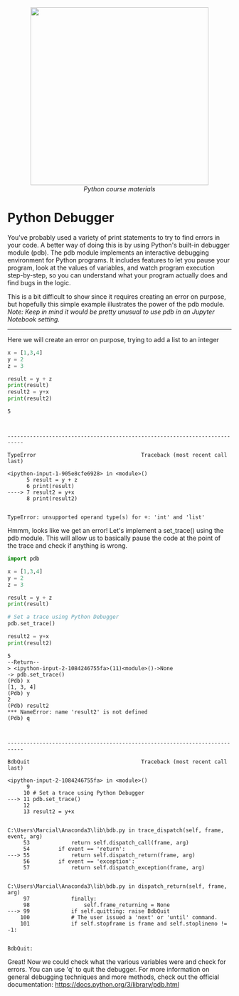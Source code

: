 <center>
    <img src='https://intecbrussel.be/img/logo3.png' width='400px' height='auto'/>
    <br/>
    <em>Python course materials</em>
</center>

# Python Debugger

You've probably used a variety of print statements to try to find errors in your code. A better way of doing this is by using Python's built-in debugger module (pdb). The pdb module implements an interactive debugging environment for Python programs. It includes features to let you pause your program, look at the values of variables, and watch program execution step-by-step, so you can understand what your program actually does and find bugs in the logic.

This is a bit difficult to show since it requires creating an error on purpose, but hopefully this simple example illustrates the power of the pdb module. <br>*Note: Keep in mind it would be pretty unusual to use pdb in an Jupyter Notebook setting.*

___
Here we will create an error on purpose, trying to add a list to an integer


```python
x = [1,3,4]
y = 2
z = 3

result = y + z
print(result)
result2 = y+x
print(result2)
```

    5
    


    ---------------------------------------------------------------------------

    TypeError                                 Traceback (most recent call last)

    <ipython-input-1-905e8cfe6928> in <module>()
          5 result = y + z
          6 print(result)
    ----> 7 result2 = y+x
          8 print(result2)
    

    TypeError: unsupported operand type(s) for +: 'int' and 'list'


Hmmm, looks like we get an error! Let's implement a set_trace() using the pdb module. This will allow us to basically pause the code at the point of the trace and check if anything is wrong.


```python
import pdb

x = [1,3,4]
y = 2
z = 3

result = y + z
print(result)

# Set a trace using Python Debugger
pdb.set_trace()

result2 = y+x
print(result2)
```

    5
    --Return--
    > <ipython-input-2-1084246755fa>(11)<module>()->None
    -> pdb.set_trace()
    (Pdb) x
    [1, 3, 4]
    (Pdb) y
    2
    (Pdb) result2
    *** NameError: name 'result2' is not defined
    (Pdb) q
    


    ---------------------------------------------------------------------------

    BdbQuit                                   Traceback (most recent call last)

    <ipython-input-2-1084246755fa> in <module>()
          9 
         10 # Set a trace using Python Debugger
    ---> 11 pdb.set_trace()
         12 
         13 result2 = y+x
    

    C:\Users\Marcial\Anaconda3\lib\bdb.py in trace_dispatch(self, frame, event, arg)
         53             return self.dispatch_call(frame, arg)
         54         if event == 'return':
    ---> 55             return self.dispatch_return(frame, arg)
         56         if event == 'exception':
         57             return self.dispatch_exception(frame, arg)
    

    C:\Users\Marcial\Anaconda3\lib\bdb.py in dispatch_return(self, frame, arg)
         97             finally:
         98                 self.frame_returning = None
    ---> 99             if self.quitting: raise BdbQuit
        100             # The user issued a 'next' or 'until' command.
        101             if self.stopframe is frame and self.stoplineno != -1:
    

    BdbQuit: 


Great! Now we could check what the various variables were and check for errors. You can use 'q' to quit the debugger. For more information on general debugging techniques and more methods, check out the official documentation:
https://docs.python.org/3/library/pdb.html
